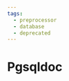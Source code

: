 ```yaml
---
tags:
  - preprocessor
  - database
  - deprecated
---
```


# Pgsqldoc

<include repo_url="https://github.com/foliant-docs/foliantcontrib.pgsqldoc.git" path="README.md" sethead="2" nohead="true"></include>
